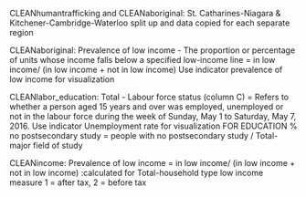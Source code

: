 CLEANhumantrafficking and CLEANaboriginal: St. Catharines-Niagara & Kitchener-Cambridge-Waterloo split up and data copied for each separate region

CLEANaboriginal:  Prevalence of low income - The proportion or percentage of units whose income falls below a specified low-income line
                   = in low income/ (in low income + not in low income)
                  Use indicator prevalence of low income for visualization

CLEANlabor_education: Total - Labour force status (column C) = Refers to whether a person aged 15 years and over was employed, 
                      unemployed or not in the labour force during the week of Sunday, May 1 to Saturday, May 7, 2016.
                      Use indicator Unemployment rate for visualization
                      FOR EDUCATION % no postsecondary study = people with no postsecondary study / Total- major field of study 

CLEANincome: Prevalence of low income = in low income/ (in low income + not in low income) :calculated for Total-household type
             low income measure 1 = after tax, 2 = before tax
